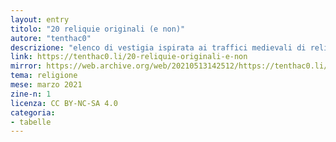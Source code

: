 ```yaml
---
layout: entry
titolo: "20 reliquie originali (e non)"
autore: "tenthac0"
descrizione: "elenco di vestigia ispirata ai traffici medievali di reliquie"
link: https://tenthac0.li/20-reliquie-originali-e-non
mirror: https://web.archive.org/web/20210513142512/https://tenthac0.li/20-reliquie-originali-e-non
tema: religione
mese: marzo 2021
zine-n: 1
licenza: CC BY-NC-SA 4.0
categoria:
- tabelle
---
```


